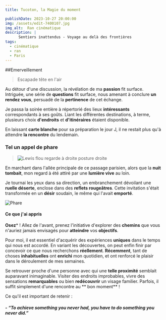 ```yaml
---
title: Tucoton, la Magie du moment 

publishDate: 2023-10-27 20:00:00
img: /assets/edit-7400107.jpg
img_alt:  Ran cinématique
description: |
      Sentiers inattendus - Voyage au delà des frontières  
tags:
  - cinématique
  - ran
  - Paris
---
```


##Emerveillement
>Escapade tête en l'air 

Au détour d'une discussion, la révélation de ma **passion** fit surface.
Intriguée, une série de **questions** fit surface, nous amenant à conclure **un rendez vous**, persuadé de la **pertinence** de cet échange.

Je passa la soirée entière à répertorié des lieux **intéressants** correspondants à ses goûts. 
Liant les différentes destinations, à terme, plusieurs choix **d'endroits** et **d'itinéraires** étaient disponible.

En laissant **carte blanche** pour sa préparation le jour J, il ne restait plus qu'à attendre **la rencontre** du lendemain. 

### Tel un appel de phare 

>![Lewis flou regarde à droite posture droite](/assets/edit-7400106.jpg)

En marchant dans l'allée principale de ce passage parisien, alors que la **nuit tombait**, mon regard à été attiré par une **lumière vive** au loin.  

Je tournai les yeux dans sa direction, un embranchement dévoilant une **ruelle déserte**, enclose dans des **reflets rougeâtres**. Cette invitation s'était transformée en un **désir** soudain, le même qui l'avait **emporté**.

![Phare](/assets/edit-crop-7400189.jpg)

#### Ce que j'ai appris

**Osez*** ! Allez de l'avant, prenez l'initiative d'explorer des **chemins** que vous n'auriez jamais envisagés pour **atteindre** vos **objectifs**.

Pour moi, il est essentiel d'acquérir des expériences **uniques** dans le temps qui nous est accordé.
En variant les découvertes, on peut enfin finir par concevoir ce que nous recherchons **réellement**.
**Récemment**, tant de choses **inhabituelles** ont **enrichi** mon quotidien,  et ont renforcé le plaisir dans le déroulement de mes semaines. 

Se retrouver proche d'une personne avec qui une **telle proximité** semblait auparavant inimaginable. Visiter des endroits improbables, vivre des sensations **remarquables** ou bien **redécouvrir** un visage familier.
Parfois, il suffit simplement d'une rencontre au ** bon moment** !

Ce qu'il est important de retenir :
 
##### - *“To achieve something you never had, you have to do something you never did.”*

